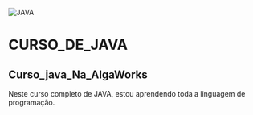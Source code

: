 ![JAVA](http://www.canalgif.net/Gifs-animados/Informatica/Java/Imagen-animada-Java-03.gif)

# CURSO_DE_JAVA

## Curso_java_Na_AlgaWorks

Neste curso completo de JAVA, estou aprendendo toda a linguagem de programação.
